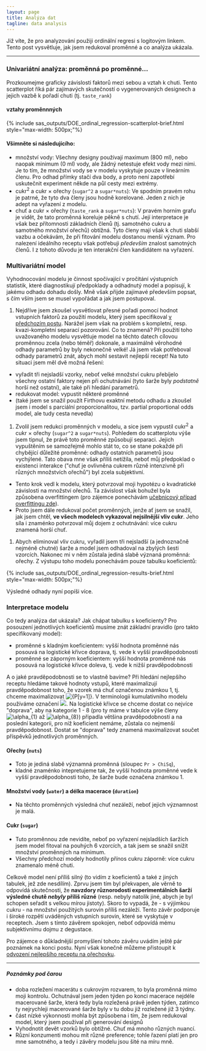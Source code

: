 ```yaml
---
layout: page
title: Analýza dat
tagline: data analysis
---
```


Již víte, že pro analyzování použiji ordinální regresi s logitovým linkem. Tento post vysvětluje, jak jsem redukoval proměnné a co analýza ukázala.

---


### Univariátní analýza: proměnná po proměnné...

Prozkoumejme graficky závislosti faktorů mezi sebou a vztah k chuti. Tento scatterplot říká pár zajímavých skutečností o vygenerovaných designech a jejich vazbě k pořadí chuti (tj. `taste_rank`)  

#### vztahy proměnnných

{% include sas_outputs/DOE_ordinal_regression-scatterplot-brief.html style="max-width: 500px;"%}

#### Všimněte si následujícího:
- množství vody: Všechny designy používají maximum (800 ml), nebo naopak minimum (0 ml) vody, ale žádný netestuje efekt vody mezi nimi. Je to tím, že množství vody se v modelu vyskytuje pouze v lineárním členu. Pro odhad přímky stačí dva body, a proto není zapotřebí uskutečnit experiment někde na půl cesty mezi extrémy.
- cukr<sup>2</sup> a cukr &times; ořechy (`sugar^2` a `sugar*nuts`): Ve spodním pravém rohu je patrné, že tyto dva členy jsou hodně korelované. Jeden z nich je adept na vyřazení z modelu.
- chuť a cukr &times; ořechy (`taste_rank` a `sugar*nuts`): V pravém horním grafu je vidět, že tato proměnná koreluje pěkně s chutí. Její interpretace je však bez přítomnosti základních členů (tj. samotného cukru a samotného množství ořechů) obtížná. Tyto členy mají však k chuti slabší vazbu a očekávám, že při fitování modelu dostanou menší význam. Pro nalezení ideálního receptu však potřebuji _především_ znalost samotných členů. I z tohoto důvodu je ten interakční člen kandidátem na vyřazení.

### Multivariátní model

Vyhodnocování modelu je činnost spočívající v pročítání výstupních statistik, které diagnostikují předpoklady a odhadnutý model a popisují, k jakému odhadu dohadu došly. Mně však přijde zajímavé především popsat, s čím vším jsem se musel vypořádat a jak jsem postupoval. 

1. Nejdříve jsem zkoušel vysvětlovat přesné pořadí pomocí hodnot vstupních faktorů za použití modelu, který jsem specifikoval [v předchozím postu](orechovka4.html). Narážel jsem však na problém s kompletní, resp. kvazi-kompletní separací pozorování. Co to znamená? Při použití toho uvažovaného modelu vysvětluje model na těchto datech cílovou proměnnou zcela (nebo téměř) dokonale, a maximálně věrohodné odhady parametrů by byly nekonečně velké! Já jsem však potřeboval odhady parametrů znát, abych mohl sestavit nejlepší recept! Na tuto situaci jsem měl dvě možná řešení:
- vyřadit tři nejsladší vzorky, neboť velké množství cukru přebíjelo všechny ostatní faktory nejen při ochutnávání (tyto šarže byly _podstatně_ horší než ostatní), ale také při hledání parametrů.
- redukovat model: vypustit některé proměnné
- (také jsem se snažil použít Firthovu exaktní metodu odhadu a zkoušel jsem i model s parciální proporcionalitou, tzv. partial proportional odds model, ale tudy cesta nevedla)

1. Zvolil jsem redukci proměnných v modelu, a sice jsem vypustil cukr<sup>2</sup> a cukr &times; ořechy (`sugar^2` a `sugar*nuts`). Pohledem do scatterplotu výše jsem tipnul, že právě toto proměnné způsobují separaci. Jejich vypuštěním se samozřejmě mohlo stát to, co se stane pokaždé při chybějící důležité proměnné: odhady ostatních parametrů jsou vychýlené. Tato obava mne však příliš netížila, neboť můj předpoklad o existenci interakce ("chuť je ovlivněna cukrem různě intenzivně při různých množstvích ořechů") byl zcela subjektivní. 

 - Tento krok vedl k modelu, který potvrzoval moji hypotézu o kvadratické závislosti na množství ořechů. Ta závislost však bohužel byla způsobena overfittingem (pro zájemce ponechávám [učebnicový případ overfittingu zde](_includes/sas_outputs/DOE_ordinal_regression-results-overfit-brief.html)). 
 - Proto jsem dále redukoval počet proměnných, jenže ať jsem se snažil, jak jsem chtěl, **ve všech modelech vykazoval nejsilnější vliv cukr**. Jeho síla i znaménko potvrzoval můj dojem z ochutnávání: více cukru znamená horší chuť. 

1. Abych eliminoval vliv cukru, vyřadil jsem tři nejsladší (a jednoznačně nejméně chutné) šarže a model jsem odhadoval na zbylých šesti vzorcích. Nakonec mi v něm zůstala jediná slabě význaná proměnná: ořechy. Z výstupu toho modelu ponechávám pouze tabulku koeficientů:

{% include sas_outputs/DOE_ordinal_regression-results-brief.html style="max-width: 500px;"%}

Výsledné odhady nyní popíši více.
 
### Interpretace modelu

Co tedy analýza dat ukázala? Jak chápat tabulku s koeficienty? Pro posouzení jednotlivých koeficientů musíme znát základní pravidlo (pro takto specifikovaný model): 
- proměnné s kladným koeficientem: vyšší hodnota proměnné nás posouvá na logistické křivce doprava, tj. vede k vyšší pravděpodobnosti
- proměnné se záporným koeficientem: vyšší hodnota proměnné nás posouvá na logistické křivce doleva, tj. vede k nižší pravděpodobnosti

A o jaké pravděpodobnosti se to vlastně bavíme? Při hledání nejlepšího receptu hledáme takové hodnoty vstupů, které maximalizují pravděpodobnost toho, že vzorek má chuť označenou známkou 1, tj. chceme maximalizovat <img src="https://latex.codecogs.com/svg.latex?{P[y=1]}" title="{P[y=1]}" />. V terminologii kumulativního modelu používáme označení <img src="https://latex.codecogs.com/gif.latex?P[y\leq&space;1]"/>. Na logistické křivce se chceme dostat co nejvíce "doprava", aby na kategorie 1 - 8 (pro ty máme v tabulce výše členy <img src="https://latex.codecogs.com/svg.latex?\alpha_{1}" title="\alpha_{1}" /> až <img src="https://latex.codecogs.com/svg.latex?\alpha_{8}" title="\alpha_{8}" />) připadla většina pravděpodobností a na poslední kategorii, pro níž koeficient nemáme, zůstala co nejmenší pravděpodobnost. Dostat se "doprava" tedy znamená maximalizovat součet příspěvků jednotlivých proměnných. 


#### Ořechy (`nuts`)
- Toto je jediná slabě významná proměnná (sloupec `Pr > ChiSq`),
- kladné znaménko intepretujeme tak, že vyšší hodnota proměnné vede k vyšší pravděpodobnosti toho, že šarže bude označena známkou 1.

#### Množství vody (`water`) a délka macerace (`duration`)
- Na těchto proměnných výsledná chuť nezáleží, neboť jejich významnost je malá.
 
#### Cukr (`sugar`) 
- Tuto proměnnou zde nevidíte, neboť po vyřazení nejsladších šaržích jsem model fitoval na pouhých 6 vzorcích, a tak jsem se snažil snížit množství proměnných na minimum.
- Všechny předchozí modely hodnotily přínos cukru záporně: více cukru znamenalo méně chuti.


Celkově model není příliš silný (to vidím z koeficientů a také z jiných tabulek, jež zde nesdílím). Zprvu jsem tím byl překvapen, ale věrně to odpovídá skutečnosti, že **navzdory různorodosti experimentálních šarží výsledné chutě _nebyly_ příliš různé** (resp. nebyly natolik jiné, abych je byl schopen seřadit s velkou mírou jistoty). Skoro to vypadá, že - s výjimkou cukru - na množství použitých surovin příliš nezáleží. Tento závěr podporuje i široké rozpětí uváděných vstupních surovin, které se vyskytuje v receptech. Jsem s tímto závěrem spokojen, neboť odpovídá mému subjektivnímu dojmu z degustace.

Pro zájemce o důkladnější promyšlení tohoto závěru uvádím ještě pár poznámek na konci postu. Nyní však konečně můžeme přistoupit k [odvození nejlepšího receptu na ořechovku](orechovka7.html).

---

##### Poznámky pod čarou

- doba rozležení macerátu s cukrovým rozvarem, to byla proměnná mimo moji kontrolu. Ochutnával jsem jeden týden po konci macerace nejdéle macerované šarže, která tedy byla rozležená právě jeden týden, zatímco ty nejrychleji macerované šarže byly v tu dobu již rozležené již 3 týdny.
- část nízké výkonnosti mohla být způsobena i tím, že jsem redukoval model, který jsem používal při generování designů
- Vyhodnotit devět vzorků bylo obtížné. Chuť má mnoho různých nuancí.
- Různí konzumenti mohou mít různé preference; tohle řazení platí jen pro mne samotného, a tedy i závěry modelu jsou šité na míru mně.

